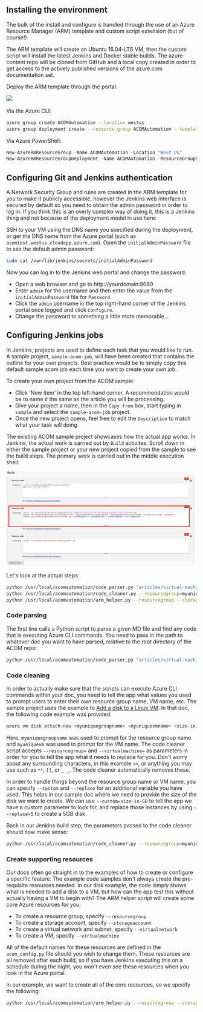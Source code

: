## Installing the environment
The bulk of the install and configure is handled through the use of an Azure Resource Manager (ARM) template and custom script extension (but of course!).

The ARM template will create an Ubuntu 16.04-LTS VM, then the custom script will install the latest Jenkins and Docker stable builds. The azure-content repo will be cloned from GitHub and a local copy created in order to get access to the actively published versions of the azure.com documentation set.

Deploy the ARM template through the portal:

<a href="https://portal.azure.com/#create/Microsoft.Template/uri/https%3A%2F%2Fraw.githubusercontent.com%2Fiainfoulds%2Facom-automation%2Fmaster%2Farmtemplate%2Fazuredeploy.json" target="_blank">
    <img src="http://azuredeploy.net/deploybutton.png"/>
</a>

Via the Azure CLI:

```bash
azure group create ACOMAutomation --location westus
azure group deployment create --resource-group ACOMAutomation --template-uri https://raw.githubusercontent.com/iainfoulds/acom-automation/master/armtemplate/azuredeploy.json
```

Via Azure PowerShell:

```powershell
New-AzureRmResourceGroup -Name ACOMAutomation -Location "West US"
New-AzureRmResourceGroupDeployment -Name ACOMAutomation -ResourceGroupName ACOMAutomation -TemplateUri https://raw.githubusercontent.com/iainfoulds/acom-automation/master/armtemplate/azuredeploy.json
```



## Configuring Git and Jenkins authentication

A Network Security Group and rules are created in the ARM template for you to make it publicly accessible, however the Jenkins web interface is secured by default so you need to obtain the admin password in order to log in. If you think this is an overly complex way of doing it, this is a Jenkins thing and not because of the deployment model in use here:

SSH to your VM using the DNS name you specified during the deployment, or get the DNS name from the Azure portal (such as `acomtest.westus.cloudapp.azure.com`). Open the `initialAdminPassword` file to see the default admin password:

```bash
sudo cat /var/lib/jenkins/secrets/initialAdminPassword
```

Now you can log in to the Jenkins web portal and change the password:

- Open a web browser and go to http://yourdomain:8080
- Enter `admin` for the username and then enter the value from the `initialAdminPassword` file for `Password`.
- Click the `admin` username in the top right-hand corner of the Jenkins portal once logged and click `Configure`.
- Change the password to something a little more memorable...


## Configuring Jenkins jobs

In Jenkins, projects are used to define each task that you would like to run. A sample project, `sample-acom-job`, will have been created that contains the outline for your own projects. Best practice would be to simply copy this default sample acom job each time you want to create your own job.

To create your own project from the ACOM sample:

- Click 'New item' in the top left-hand corner. A recommendation would be to name it the same as the article you will be processing.
- Give your project a name, then in the `Copy from` box, start typing in `sample` and select the `sample-acom-job` project.
- Once the new project opens, feel free to edit the `Description` to match what your task will doing

The existing ACOM sample project showcases how the actual app works. In Jenkins, the actual work is carried out by `Build` activites. Scroll down in either the sample project or your new project copied from the sample to see the build steps. The primary work is carried out in the middle execution shell:

![Jenkins build steps](./media/jenkins_build_steps.png)

Let's look at the actual steps:

```bash
python /usr/local/acomautomation/code_parser.py "articles/virtual-machines/virtual-machines-linux-add-disk.md"
python /usr/local/acomautomation/code_cleaner.py --resourcegroup=myuniquegroupname --virtualmachine=myuniquevmname --custom=size-in-GB --replace=5
python /usr/local/acomautomation/arm_helper.py --resourcegroup --storageaccount --virtualnetwork --virtualmachine
```

### Code parsing
The first line calls a Python script to parse a given MD file and find any code that is executing Azure CLI commands. You need to pass in the path to whatever doc you want to have parsed, relative to the root directory of the ACOM repo:

```bash
python /usr/local/acomautomation/code_parser.py "articles/virtual-machines/virtual-machines-linux-add-disk.md"
```

### Code cleaning
In order to actually make sure that the scripts can execute Azure CLI commands within your doc, you need to tell the app what values you used to prompt users to enter their own resource group name, VM name, etc. The sample project uses the example to [Add a disk to a Linux VM](https://azure.microsoft.com/documentation/articles/virtual-machines-linux-add-disk/). In that doc, the following code example was provided:

```bash
azure vm disk attach-new <myuniquegroupname> <myuniquevmname> <size-in-GB>
```

Here, `myuniquegroupname` was used to prompt for the resource group name and `myuniquevm` was used to prompt for the VM name. The code cleaner script accepts `--resourcegroup=` and `--virtualmachine=` as parameters in order for you to tell the app what it needs to replace for you. Don't worry about any surrounding characters, in this example `<>`, or anything you may use such as `**`, `[]`, or `_ _`. The code cleaner automatically removes these.

In order to handle things beyond the resource group name or VM name, you can specify `--custom` and `--replace` for an additional variable you have used. This helps in our sample doc where we need to provide the size of the disk we want to create. We can use `--custom=size-in-GB` to tell the app we have a custom parameter to look for, and replace those instances by using `--replace=5` to create a 5GB disk.

Back in our Jenkins build step, the parameters passed to the code cleaner should now make sense:

```bash
python /usr/local/acomautomation/code_cleaner.py --resourcegroup=myuniquegroupname --virtualmachine=myuniquevmname --custom=size-in-GB --replace=5
```

### Create supporting resources
Our docs often go straight in to the examples of how to create or configure a specific feature. The example code samples don't always create the pre-requisite resources needed. In our disk example, the code simply shows what is needed to add a disk to a VM, but how can the app test this without actually having a VM to begin with? The ARM helper script will create some core Azure resources for you:

- To create a resource group, specify `--resourcegroup`
- To create a storage account, specify `--storageaccount`
- To create a virtual network and subnet, specify `--virtualnetwork`
- To create a VM, specify `--virtualmachine`

All of the default names for these resources are defined in the `acom_config.py` file should you wish to change them. These resources are all removed after each build, so if you have Jenkins executing this on a schedule during the night, you won't even see these resources when you look in the Azure portal.

In our example, we want to create all of the core resources, so we specify the following:

```bash
python /usr/local/acomautomation/arm_helper.py --resourcegroup --storageaccount --virtualnetwork --virtualmachine
```